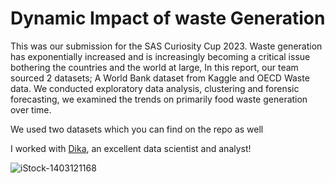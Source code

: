 # Dynamic Impact of waste Generation

This was our submission for the SAS Curiosity Cup 2023.
Waste generation has exponentially increased and is increasingly becoming a critical issue bothering the countries and the world at large,
In this report, our team sourced 2 datasets; A World Bank dataset from Kaggle and OECD Waste data. We conducted exploratory data analysis, clustering and forensic forecasting, we examined the trends on primarily food waste generation over time. 

We used two datasets which you can find on the repo as well

I worked with [Dika](https://github.com/massivedesigns), an excellent data scientist and analyst!

![iStock-1403121168](https://github.com/Uchebuzz/SAS-Green-team/assets/105880802/395c1c52-ea23-41d0-8270-d9b5a00c2644)
